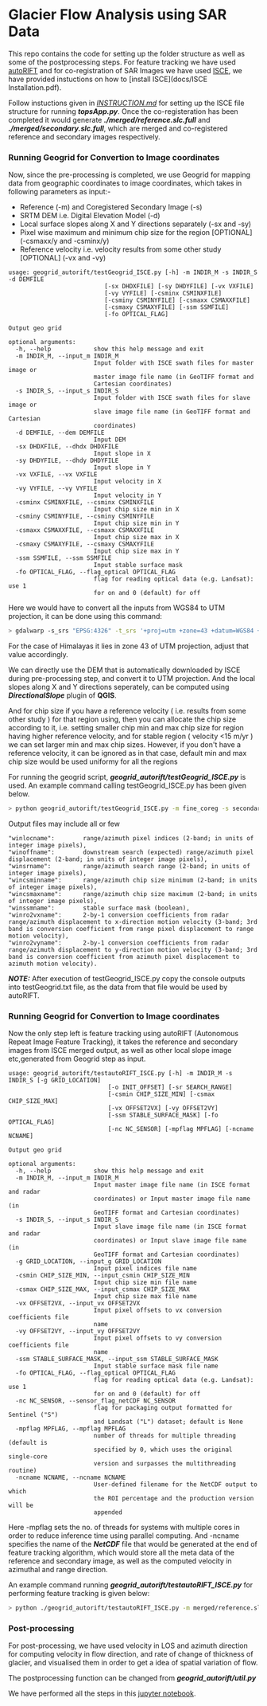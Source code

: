 # Glacier Flow Analysis using SAR Data

This repo contains the code for setting up the folder structure as well as some of the postprocessing steps. For feature tracking we have used [autoRIFT](https://github.com/nasa-jpl/autoRIFT.git) and for co-registration of SAR Images we have used [ISCE](https://github.com/isce-framework/isce2), we have provided instuctions on how to [install ISCE](docs/ISCE Installation.pdf).

Follow instuctions given in [*INSTRUCTION.md*](docs/INSTRUCTION.md) for setting up the ISCE file structure for running ***topsApp.py***. Once the co-registeration has been completed it would generate ***./merged/reference.slc.full*** and ***./merged/secondary.slc.full***, which are merged and co-registered reference and secondary images respectively.

### **Running Geogrid for Convertion to Image coordinates** 
Now, since the pre-processing is completed, we use Geogrid for mapping data from geographic coordinates to image coordinates, which takes in following parameters as input:-

* Reference (-m) and Coregistered Secondary Image (-s)
* SRTM DEM i.e. Digital Elevation Model (-d)
* Local surface slopes along X and Y directions separately (-sx and -sy)
* Pixel wise maximum and minimum chip size for the region [OPTIONAL] (-csmaxx/y and -csminx/y)
* Reference velocity i.e. velocity results from some other study [OPTIONAL] (-vx and -vy)

```
usage: geogrid_autorift/testGeogrid_ISCE.py [-h] -m INDIR_M -s INDIR_S -d DEMFILE
                           [-sx DHDXFILE] [-sy DHDYFILE] [-vx VXFILE]
                           [-vy VYFILE] [-csminx CSMINXFILE] 
                           [-csminy CSMINYFILE] [-csmaxx CSMAXXFILE]
                           [-csmaxy CSMAXYFILE] [-ssm SSMFILE] 
                           [-fo OPTICAL_FLAG]

Output geo grid

optional arguments:
  -h, --help            show this help message and exit
  -m INDIR_M, --input_m INDIR_M
                        Input folder with ISCE swath files for master image or
                        master image file name (in GeoTIFF format and
                        Cartesian coordinates)
  -s INDIR_S, --input_s INDIR_S
                        Input folder with ISCE swath files for slave image or
                        slave image file name (in GeoTIFF format and Cartesian
                        coordinates)
  -d DEMFILE, --dem DEMFILE
                        Input DEM
  -sx DHDXFILE, --dhdx DHDXFILE
                        Input slope in X
  -sy DHDYFILE, --dhdy DHDYFILE
                        Input slope in Y
  -vx VXFILE, --vx VXFILE
                        Input velocity in X
  -vy VYFILE, --vy VYFILE
                        Input velocity in Y
  -csminx CSMINXFILE, --csminx CSMINXFILE
                        Input chip size min in X
  -csminy CSMINYFILE, --csminy CSMINYFILE
                        Input chip size min in Y
  -csmaxx CSMAXXFILE, --csmaxx CSMAXXFILE
                        Input chip size max in X
  -csmaxy CSMAXYFILE, --csmaxy CSMAXYFILE
                        Input chip size max in Y
  -ssm SSMFILE, --ssm SSMFILE
                        Input stable surface mask
  -fo OPTICAL_FLAG, --flag_optical OPTICAL_FLAG
                        flag for reading optical data (e.g. Landsat): use 1
                        for on and 0 (default) for off

```

Here we would have to convert all the inputs from WGS84 to UTM projection, it can be done using this command:
```bash
> gdalwarp -s_srs "EPSG:4326" -t_srs '+proj=utm +zone=43 +datum=WGS84 +units=m +no_defs' -of GTIFF INPUT_PATH OUTPUT_TIF_PATH
```
For the case of Himalayas it lies in zone 43 of UTM projection, adjust that value accordingly.

We can directly use the DEM that is automatically downloaded by ISCE during pre-processing step, and convert it to UTM projection. And the local slopes along X and Y directions seperately, can be computed using ***DirectionalSlope*** plugin of **QGIS**.

And for chip size if you have a reference velocity ( i.e. results from some other study ) for that region using, then you can allocate the chip size according to it, i.e. setting smaller chip min and max chip size for region having higher reference velocity, and for stable region ( velocity <15 m/yr ) we can set larger min and max chip sizes. However, if you don't have a reference velocity, it can be ignored as in that case, default min and max chip size would be used uniformy for all the regions

For running the geogrid script, ***geogrid_autorift/testGeogrid_ISCE.py*** is used. An example command calling testGeogrid_ISCE.py has been given below.
```bash
> python geogrid_autorift/testGeogrid_ISCE.py -m fine_coreg -s secondary -d demtest_roi.tif -sx demtest_roi_X.tif -sy demtest_roi_Y.tif -vx ref_velx.tif -vy ref_vely.tif -ssm ssm.tif
```

Output files may include all or few
```
"winlocname":        range/azimuth pixel indices (2-band; in units of integer image pixels), 
"winoffname":        downstream search (expected) range/azimuth pixel displacement (2-band; in units of integer image pixels), 
"winsrname":         range/azimuth search range (2-band; in units of integer image pixels), 
"wincsminname":      range/azimuth chip size minimum (2-band; in units of integer image pixels), 
"wincsmaxname":      range/azimuth chip size maximum (2-band; in units of integer image pixels), 
"winssmname":        stable surface mask (boolean), 
"winro2vxname":      2-by-1 conversion coefficients from radar range/azimuth displacement to x-direction motion velocity (3-band; 3rd band is conversion coefficient from range pixel displacement to range motion velocity), 
"winro2vyname":      2-by-1 conversion coefficients from radar range/azimuth displacement to y-direction motion velocity (3-band; 3rd band is conversion coefficient from azimuth pixel displacement to azimuth motion velocity). 
```

***NOTE:*** After execution of testGeogrid_ISCE.py copy the console outputs into testGeogrid.txt file, as the data from that file would be used by autoRIFT.

### **Running Geogrid for Convertion to Image coordinates** 

Now the only step left is feature tracking using autoRIFT (Autonomous Repeat Image Feature Tracking), it takes the reference and secondary images from ISCE merged output, as well as other local slope image etc,generated from Geogrid step as input.

```
usage: geogrid_autorift/testautoRIFT_ISCE.py [-h] -m INDIR_M -s INDIR_S [-g GRID_LOCATION]
                            [-o INIT_OFFSET] [-sr SEARCH_RANGE]
                            [-csmin CHIP_SIZE_MIN] [-csmax CHIP_SIZE_MAX]
                            [-vx OFFSET2VX] [-vy OFFSET2VY]
                            [-ssm STABLE_SURFACE_MASK] [-fo OPTICAL_FLAG]
                            [-nc NC_SENSOR] [-mpflag MPFLAG] [-ncname NCNAME]

Output geo grid

optional arguments:
  -h, --help            show this help message and exit
  -m INDIR_M, --input_m INDIR_M
                        Input master image file name (in ISCE format and radar
                        coordinates) or Input master image file name (in
                        GeoTIFF format and Cartesian coordinates)
  -s INDIR_S, --input_s INDIR_S
                        Input slave image file name (in ISCE format and radar
                        coordinates) or Input slave image file name (in
                        GeoTIFF format and Cartesian coordinates)
  -g GRID_LOCATION, --input_g GRID_LOCATION
                        Input pixel indices file name
  -csmin CHIP_SIZE_MIN, --input_csmin CHIP_SIZE_MIN
                        Input chip size min file name
  -csmax CHIP_SIZE_MAX, --input_csmax CHIP_SIZE_MAX
                        Input chip size max file name
  -vx OFFSET2VX, --input_vx OFFSET2VX
                        Input pixel offsets to vx conversion coefficients file
                        name
  -vy OFFSET2VY, --input_vy OFFSET2VY
                        Input pixel offsets to vy conversion coefficients file
                        name
  -ssm STABLE_SURFACE_MASK, --input_ssm STABLE_SURFACE_MASK
                        Input stable surface mask file name
  -fo OPTICAL_FLAG, --flag_optical OPTICAL_FLAG
                        flag for reading optical data (e.g. Landsat): use 1
                        for on and 0 (default) for off
  -nc NC_SENSOR, --sensor_flag_netCDF NC_SENSOR
                        flag for packaging output formatted for Sentinel ("S")
                        and Landsat ("L") dataset; default is None
  -mpflag MPFLAG, --mpflag MPFLAG
                        number of threads for multiple threading (default is
                        specified by 0, which uses the original single-core
                        version and surpasses the multithreading routine)
  -ncname NCNAME, --ncname NCNAME
                        User-defined filename for the NetCDF output to which
                        the ROI percentage and the production version will be
                        appended

```

Here -mpflag sets the no. of threads for systems with multiple cores in order to reduce inference time using parallel computing. And -ncname specifies the name of the ***NetCDF*** file that would be generated at the end of feature tracking algorithm, which would store all the meta data of the reference and secondary image, as well as the computed velocity in azimuthal and range direction.

An example command running ***geogrid_autorift/testautoRIFT_ISCE.py*** for performing feature tracking is given below:
```bash
> python ./geogrid_autorift/testautoRIFT_ISCE.py -m merged/reference.slc.full -s merged/secondary.slc.full -g window_location.tif -o window_offset.tif -vx window_rdr_off2vel_x_vec.tif -vy window_rdr_off2vel_y_vec.tif -ssm window_stable_surface_mask.tif -mpflag 128 -ncname exp2_nc
```

### **Post-processing**

For post-processing, we have used velocity in LOS and azimuth direction for computing velocity in flow direction, and rate of change of thickness of glacier, and visualised them in order to get a idea of spatial variation of flow.

The postprocessing function can be changed from ***geogrid_autorift/util.py***

We have performed all the steps in this [jupyter notebook](Post-Processing.ipynb).

